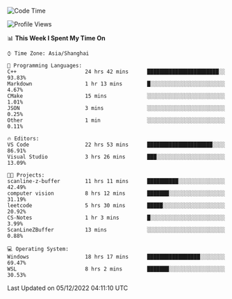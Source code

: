 <!--START_SECTION:waka-->
![Code Time](http://img.shields.io/badge/Code%20Time-415%20hrs%204%20mins-blue)

![Profile Views](http://img.shields.io/badge/Profile%20Views-3-blue)

📊 **This Week I Spent My Time On** 

```text
⌚︎ Time Zone: Asia/Shanghai

💬 Programming Languages: 
C++                      24 hrs 42 mins      ███████████████████████░░   93.83% 
Markdown                 1 hr 13 mins        █░░░░░░░░░░░░░░░░░░░░░░░░   4.67% 
CMake                    15 mins             ░░░░░░░░░░░░░░░░░░░░░░░░░   1.01% 
JSON                     3 mins              ░░░░░░░░░░░░░░░░░░░░░░░░░   0.25% 
Other                    1 min               ░░░░░░░░░░░░░░░░░░░░░░░░░   0.11%

🔥 Editors: 
VS Code                  22 hrs 53 mins      █████████████████████░░░░   86.91% 
Visual Studio            3 hrs 26 mins       ███░░░░░░░░░░░░░░░░░░░░░░   13.09%

🐱‍💻 Projects: 
scanline-z-buffer        11 hrs 11 mins      ██████████░░░░░░░░░░░░░░░   42.49% 
computer vision          8 hrs 12 mins       ███████░░░░░░░░░░░░░░░░░░   31.19% 
leetcode                 5 hrs 30 mins       █████░░░░░░░░░░░░░░░░░░░░   20.92% 
CS-Notes                 1 hr 3 mins         █░░░░░░░░░░░░░░░░░░░░░░░░   3.99% 
ScanLineZBuffer          13 mins             ░░░░░░░░░░░░░░░░░░░░░░░░░   0.88%

💻 Operating System: 
Windows                  18 hrs 17 mins      █████████████████░░░░░░░░   69.47% 
WSL                      8 hrs 2 mins        ███████░░░░░░░░░░░░░░░░░░   30.53%

```


 Last Updated on 05/12/2022 04:11:10 UTC
<!--END_SECTION:waka-->